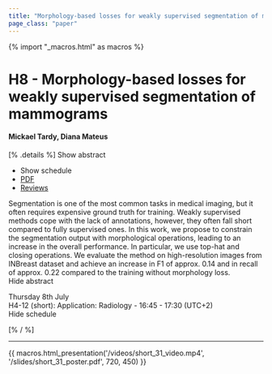 ```yaml
---
title: "Morphology-based losses for weakly supervised segmentation of mammograms"
page_class: "paper"
---
```


{% import "_macros.html" as macros %}

# H8 - Morphology-based losses for weakly supervised segmentation of mammograms

#### Mickael Tardy, Diana Mateus

[% .details %]
<a class="toggle_visibility" data-selector=".abstract" data-level="3">Show abstract</a>
- <a class="toggle_visibility" data-selector=".schedule" data-level="3">Show schedule</a>
- <a href="https://openreview.net/pdf?id=eehADvdlUa3">PDF</a>
- <a href="https://openreview.net/forum?id=eehADvdlUa3">Reviews</a>

<p>
    <span class="abstract">
        Segmentation is one of the most common tasks in medical imaging, but it often requires expensive ground truth for training. Weakly supervised methods cope with the lack of annotations, however, they often fall short compared to fully supervised ones. In this work, we propose to constrain the segmentation output with morphological operations, leading to an increase in the overall performance. In particular, we use top-hat and closing operations. We evaluate the method on high-resolution images from INBreast dataset and achieve an increase in F1 of approx. 0.14 and in recall of approx. 0.22 compared to the training without morphology loss.
        <br>
        <span class="actions"><a class="toggle_visibility" data-level="2">Hide abstract</a></span>
    </span>
</p>

<p>
    <span class="schedule">
         Thursday 8th July<br>H4-12 (short): Application: Radiology - 16:45 - 17:30 (UTC+2)
        <br>
        <span class="actions"><a class="toggle_visibility" data-level="2">Hide schedule</a></span>
    </span>
</p>

[% / %]


---

{{ macros.html_presentation('/videos/short_31_video.mp4', '/slides/short_31_poster.pdf', 720, 450) }}
